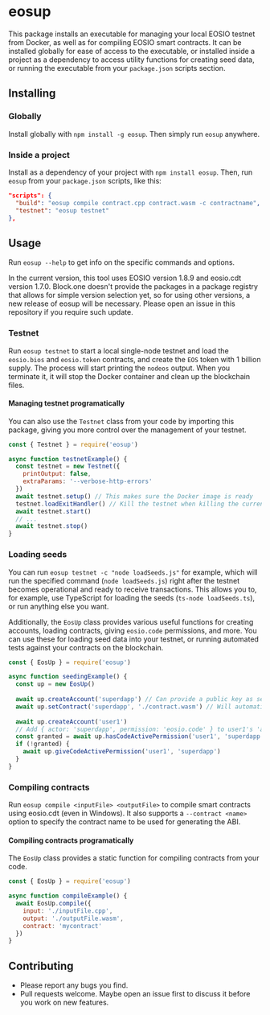 # eosup

This package installs an executable for managing your local
EOSIO testnet from Docker, as well as for compiling EOSIO
smart contracts.
It can be installed globally for ease of access to the
executable, or installed inside a project as a dependency
to access utility functions for creating seed data, or running
the executable from your `package.json` scripts section.

## Installing

### Globally

Install globally with `npm install -g eosup`. Then simply
run `eosup` anywhere.

### Inside a project

Install as a dependency of your project with `npm install eosup`.
Then, run `eosup` from your `package.json` scripts, like this:

```json
"scripts": {
  "build": "eosup compile contract.cpp contract.wasm -c contractname",
  "testnet": "eosup testnet"
},
```

## Usage

Run `eosup --help` to get info on the specific commands
and options.

In the current version, this tool uses EOSIO version 1.8.9 and
eosio.cdt version 1.7.0. Block.one doesn't provide the packages
in a package registry that allows for simple version selection yet,
so for using other versions, a new release of eosup will be
necessary. Please open an issue in this repository if you require
such update.

### Testnet

Run `eosup testnet` to start a local single-node testnet
and load the `eosio.bios` and `eosio.token` contracts, and create
the `EOS` token with 1 billion supply. The process will start printing
the `nodeos` output. When you terminate it, it will stop the Docker
container and clean up the blockchain files.

#### Managing testnet programatically

You can also use the `Testnet` class from your code by
importing this package, giving you more control over the
management of your testnet.

```js
const { Testnet } = require('eosup')

async function testnetExample() {
  const testnet = new Testnet({
    printOutput: false,
    extraParams: '--verbose-http-errors'
  })
  await testnet.setup() // This makes sure the Docker image is ready
  testnet.loadExitHandler() // Kill the testnet when killing the current process
  await testnet.start()
  // ...
  await testnet.stop()
}
```

### Loading seeds

You can run `eosup testnet -c "node loadSeeds.js"` for example,
which will run the specified command (`node loadSeeds.js`) right after the
testnet becomes operational and ready to receive transactions. This
allows you to, for example, use TypeScript for loading the seeds
(`ts-node loadSeeds.ts`), or run anything else you want.

Additionally, the `EosUp` class provides various useful
functions for creating accounts, loading contracts, giving
`eosio.code` permissions, and more. You can use these for
loading seed data into your testnet, or running automated tests
against your contracts on the blockchain.

```js
const { EosUp } = require('eosup')

async function seedingExample() {
  const up = new EosUp()
  
  await up.createAccount('superdapp') // Can provide a public key as second parameter
  await up.setContract('superdapp', './contract.wasm') // Will automatically load the ABI file with the same name
  
  await up.createAccount('user1')
  // Add { actor: 'superdapp', permission: 'eosio.code' } to user1's 'active' permission:
  const granted = await up.hasCodeActivePermission('user1', 'superdapp')
  if (!granted) {
    await up.giveCodeActivePermission('user1', 'superdapp')
  }
}
```

### Compiling contracts

Run `eosup compile <inputFile> <outputFile>` to compile smart
contracts using eosio.cdt (even in Windows). It also supports a
`--contract <name>` option to specify the contract name to be used for
generating the ABI.

#### Compiling contracts programatically

The `EosUp` class provides a static function for compiling contracts
from your code.

```js
const { EosUp } = require('eosup')

async function compileExample() {
  await EosUp.compile({
    input: './inputFile.cpp',
    output: './outputFile.wasm',
    contract: 'mycontract'
  })
}
```

## Contributing

- Please report any bugs you find.
- Pull requests welcome. Maybe open an issue first to discuss it before you work on new features.
